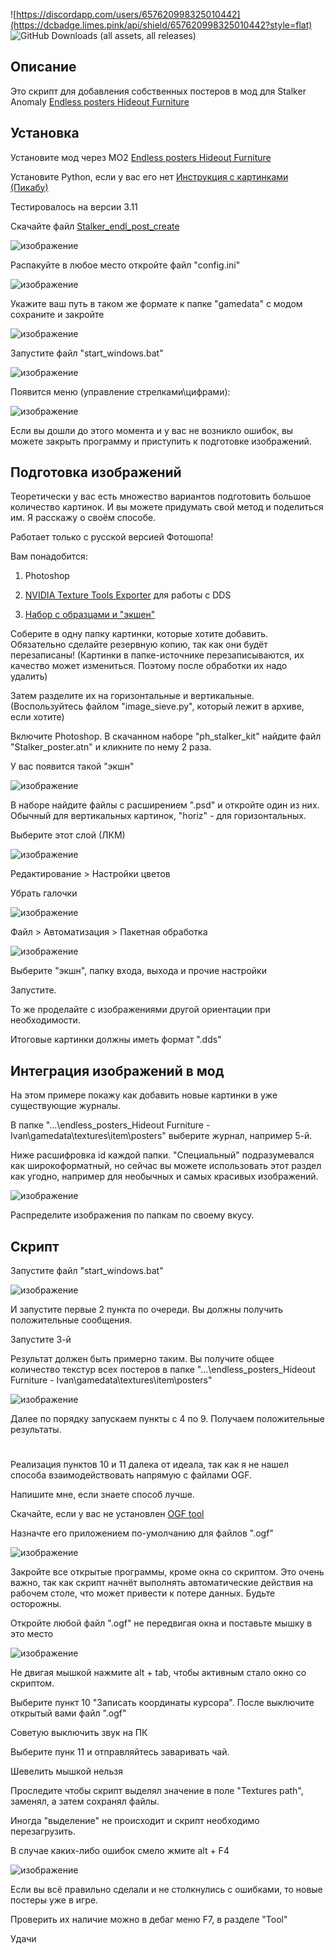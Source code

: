 ![https://discordapp.com/users/657620998325010442](https://dcbadge.limes.pink/api/shield/657620998325010442?style=flat) ![GitHub Downloads (all assets, all releases)](https://img.shields.io/github/downloads/Karamazov-Ivan/stalker_endl_post_create/total)




## Описание
Это скрипт для добавления собственных постеров в мод для Stalker Anomaly [Endless posters Hideout Furniture](https://www.moddb.com/mods/stalker-anomaly/addons/endless-posters-hideout-furniture)

## Установка

Установите мод через МО2 [Endless posters Hideout Furniture](https://www.moddb.com/mods/stalker-anomaly/addons/endless-posters-hideout-furniture)

Установите Python, если у вас его нет [Инструкция с картинками (Пикабу)](https://pikabu.ru/story/zagruzka_i_ustanovka_python_10446605)

Тестировалось на версии 3.11

Скачайте файл [Stalker_endl_post_create](https://github.com/Karamazov-Ivan/stalker_endl_post_create/releases)

![изображение](https://github.com/user-attachments/assets/c0f7313d-ef53-4603-9703-167d4d72745a)

Распакуйте в любое место откройте файл "config.ini"

![изображение](https://github.com/user-attachments/assets/313bac7f-0b3c-4bd2-88c2-db9dc38375cd)

Укажите ваш путь в таком же формате к папке "gamedata" с модом сохраните и закройте

![изображение](https://github.com/user-attachments/assets/79edf750-ad96-40ef-a60e-80eebc7669e4)

Запустите файл "start_windows.bat"

![изображение](https://github.com/user-attachments/assets/be6cb2a4-41fb-44a7-a4e0-83fef7f0b852)

Появится меню (управление стрелками\цифрами):

![изображение](https://github.com/user-attachments/assets/f815f081-64b0-4d82-ba4b-9cc485ecfc6b)

Если вы дошли до этого момента и у вас не возникло ошибок, вы можете закрыть программу и приступить к подготовке изображений.

## Подготовка изображений

Теоретически у вас есть множество вариантов подготовить большое количество картинок. И вы можете придумать свой метод и поделиться им. Я расскажу о своём способе.

Работает только с русской версией Фотошопа!

Вам понадобится:

1. Photoshop

2. [NVIDIA Texture Tools Exporter](https://developer.nvidia.com/texture-tools-exporter) для работы с DDS

3. [Набор с образцами и "экшен"](https://disk.yandex.ru/d/GlJxX8hLc35lag)

Соберите в одну папку картинки, которые хотите добавить. Обязательно сделайте резервную копию, так как они будёт перезаписаны! (Картинки в папке-источнике перезаписываются, их качество может измениться. Поэтому после обработки их надо удалить)

Затем разделите их на горизонтальные и вертикальные. (Воспользуйтесь файлом "image_sieve.py", который лежит в архиве, если хотите)

Включите Photoshop. В скачанном наборе "ph_stalker_kit" найдите файл "Stalker_poster.atn" и кликните по нему 2 раза.

У вас появится такой "экшн"

![изображение](https://github.com/user-attachments/assets/5128eb57-3414-45a4-b40b-63db006023b1)

В наборе найдите файлы с расширением ".psd" и откройте один из них. Обычный для вертикальных картинок, "horiz" - для горизонтальных.

Выберите этот слой (ЛКМ)

![изображение](https://github.com/user-attachments/assets/b30d1262-0468-4aa3-bc15-8691159be0ba)

Редактирование > Настройки цветов

Убрать галочки

![изображение](https://github.com/user-attachments/assets/84a29ac5-8b11-4cdb-83b4-242512e66d1a)

Файл > Автоматизация > Пакетная обработка

![изображение](https://github.com/user-attachments/assets/62e5d6b2-e53e-4c34-ae69-771e8393bf06)

Выберите "экшн", папку входа, выхода и прочие настройки

Запустите.

То же проделайте с изображениями другой ориентации при необходимости.

Итоговые картинки должны иметь формат ".dds"

## Интеграция изображений в мод

На этом примере покажу как добавить новые картинки в уже существующие журналы.

В папке "...\endless_posters_Hideout Furniture - Ivan\gamedata\textures\item\posters" выберите журнал, например 5-й.

Ниже расшифровка id каждой папки. "Специальный" подразумевался как широкоформатный, но сейчас вы можете использовать этот раздел как угодно, например для необычных и самых красивых изображений.

![изображение](https://github.com/user-attachments/assets/57e8495f-daa7-4bb2-8f8f-afae26b55676)

Распределите изображения по папкам по своему вкусу.

## Скрипт

Запустите файл "start_windows.bat"

![изображение](https://github.com/user-attachments/assets/be6cb2a4-41fb-44a7-a4e0-83fef7f0b852)

И запустите первые 2 пункта по очереди. Вы должны получить положительные сообщения.

Запустите 3-й

Результат должен быть примерно таким. Вы получите общее количество текстур всех постеров в папке "...\endless_posters_Hideout Furniture - Ivan\gamedata\textures\item\posters"

![изображение](https://github.com/user-attachments/assets/ccc6267a-67f8-462e-b25c-0605f6b15945)

Далее по порядку запускаем пункты с 4 по 9. Получаем положительные результаты.

#

Реализация пунктов 10 и 11 далека от идеала, так как я не нашел способа взаимодействовать напрямую с файлами OGF.

Напишите мне, если знаете способ лучше.

Скачайте, если у вас не установлен [OGF tool](https://github.com/VaIeroK/OGF-tool/releases?ysclid=m8m3ootb8821938726)

Назначте его приложением по-умолчанию для файлов ".ogf"

![изображение](https://github.com/user-attachments/assets/b8e7dfc2-ac6d-4b31-bac5-754f089ed8e9)

Закройте все открытые программы, кроме окна со скриптом. Это очень важно, так как скрипт начнёт выполнять автоматические действия на рабочем столе, что может привести к потере данных. Будьте осторожны.

Откройте любой файл ".ogf" не передвигая окна и поставьте мышку в это место

![изображение](https://github.com/user-attachments/assets/75ceb5b3-3419-4b8a-8a8a-aa86e7ab0bce)

Не двигая мышкой нажмите alt + tab, чтобы активным стало окно со скриптом.

Выберите пункт 10 "Записать координаты курсора". После выключите открытый вами файл ".ogf"

Советую выключить звук на ПК

Выберите пунк 11 и отправляйтесь заваривать чай.

Шевелить мышкой нельзя

Проследите чтобы скрипт выделял значение в поле "Textures path", заменял, а затем сохранял файлы.

Иногда "выделение" не происходит и скрипт необходимо перезагрузить.

В случае каких-либо ошибок смело жмите alt + F4

![изображение](https://github.com/user-attachments/assets/c2cf09b7-7b49-4d5b-9e65-abe989a7842d)

Если вы всё правильно сделали и не столкнулись с ошибками, то новые постеры уже в игре.

Проверить их наличие можно в дебаг меню F7, в разделе "Tool"

Удачи












